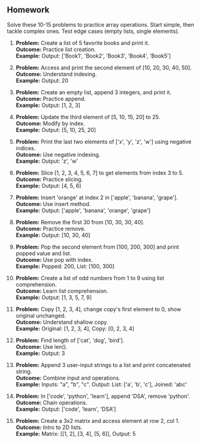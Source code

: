 ## Homework
Solve these 10-15 problems to practice array operations. Start simple, then tackle complex ones. Test edge cases (empty lists, single elements).

1. **Problem:** Create a list of 5 favorite books and print it.  
   **Outcome:** Practice list creation.  
   **Example:** Output: ['Book1', 'Book2', 'Book3', 'Book4', 'Book5']

2. **Problem:** Access and print the second element of [10, 20, 30, 40, 50].  
   **Outcome:** Understand indexing.  
   **Example:** Output: 20

3. **Problem:** Create an empty list, append 3 integers, and print it.  
   **Outcome:** Practice append.  
   **Example:** Output: [1, 2, 3]

4. **Problem:** Update the third element of [5, 10, 15, 20] to 25.  
   **Outcome:** Modify by index.  
   **Example:** Output: [5, 10, 25, 20]

5. **Problem:** Print the last two elements of ['x', 'y', 'z', 'w'] using negative indices.  
   **Outcome:** Use negative indexing.  
   **Example:** Output: 'z', 'w'

6. **Problem:** Slice [1, 2, 3, 4, 5, 6, 7] to get elements from index 3 to 5.  
   **Outcome:** Practice slicing.  
   **Example:** Output: [4, 5, 6]

7. **Problem:** Insert 'orange' at index 2 in ['apple', 'banana', 'grape'].  
   **Outcome:** Use insert method.  
   **Example:** Output: ['apple', 'banana', 'orange', 'grape']

8. **Problem:** Remove the first 30 from [10, 30, 30, 40].  
   **Outcome:** Practice remove.  
   **Example:** Output: [10, 30, 40]

9. **Problem:** Pop the second element from [100, 200, 300] and print popped value and list.  
   **Outcome:** Use pop with index.  
   **Example:** Popped: 200, List: [100, 300]

10. **Problem:** Create a list of odd numbers from 1 to 9 using list comprehension.  
    **Outcome:** Learn list comprehension.  
    **Example:** Output: [1, 3, 5, 7, 9]

11. **Problem:** Copy [1, 2, 3, 4], change copy's first element to 0, show original unchanged.  
    **Outcome:** Understand shallow copy.  
    **Example:** Original: [1, 2, 3, 4], Copy: [0, 2, 3, 4]

12. **Problem:** Find length of ['cat', 'dog', 'bird'].  
    **Outcome:** Use len().  
    **Example:** Output: 3

13. **Problem:** Append 3 user-input strings to a list and print concatenated string.  
    **Outcome:** Combine input and operations.  
    **Example:** Inputs: "a", "b", "c". Output: List: ['a', 'b', 'c'], Joined: 'abc'

14. **Problem:** In ['code', 'python', 'learn'], append 'DSA', remove 'python'.  
    **Outcome:** Chain operations.  
    **Example:** Output: ['code', 'learn', 'DSA']

15. **Problem:** Create a 3x2 matrix and access element at row 2, col 1.  
    **Outcome:** Intro to 2D lists.  
    **Example:** Matrix: [[1, 2], [3, 4], [5, 6]], Output: 5